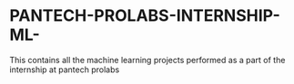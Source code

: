 # PANTECH-PROLABS-INTERNSHIP-ML-
This contains all the machine learning projects performed as a part of the internship at pantech prolabs
